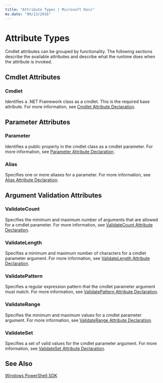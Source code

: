 ```yaml
---
title: "Attribute Types | Microsoft Docs"
ms.date: "09/13/2016"
---
```

# Attribute Types

Cmdlet attributes can be grouped by functionality.
The following sections describe the available attributes and describe what the runtime does when the attribute is invoked.

## Cmdlet Attributes

### Cmdlet

Identifies a .NET Framework class as a cmdlet.
This is the required base attribute.
For more information, see [Cmdlet Attribute Declaration](./cmdlet-attribute-declaration.md).

## Parameter Attributes

### Parameter

Identifies a public property in the cmdlet class as a cmdlet parameter.
For more information, see [Parameter Attribute Declaration](./parameter-attribute-declaration.md).

### Alias

Specifies one or more aliases for a parameter.
For more information, see [Alias Attribute Declaration](./alias-attribute-declaration.md).

## Argument Validation Attributes

### ValidateCount

Specifies the minimum and maximum number of arguments that are allowed for a cmdlet parameter.
For more information, see [ValidateCount Attribute Declaration](./validatecount-attribute-declaration.md).

### ValidateLength

Specifies a minimum and maximum number of characters for a cmdlet parameter argument.
For more information, see [ValidateLength Attribute Declaration](./validatelength-attribute-declaration.md).

### ValidatePattern

Specifies a regular expression pattern that the cmdlet parameter argument must match.
For more information, see [ValidatePattern Attribute Declaration](./validatepattern-attribute-declaration.md).

### ValidateRange

Specifies the minimum and maximum values for a cmdlet parameter argument.
For more information, see [ValidateRange Attribute Declaration](./validaterange-attribute-declaration.md).

### ValidateSet

Specifies a set of valid values for the cmdlet parameter argument.
For more information, see [ValidateSet Attribute Declaration](./validateset-attribute-declaration.md).

## See Also

[Windows PowerShell SDK](../windows-powershell-reference.md)
